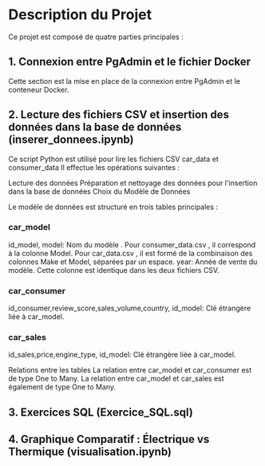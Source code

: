 

# Description du Projet

Ce projet est composé de quatre parties principales :

## 1. Connexion entre PgAdmin et le fichier Docker
Cette section est  la mise en place de la connexion entre PgAdmin et le conteneur Docker.

## 2.  Lecture des fichiers CSV et insertion des données dans la base de données (inserer_donnees.ipynb)
Ce script Python est utilisé pour lire les fichiers CSV car_data et consumer_data Il effectue les opérations suivantes :

Lecture des données
Préparation et nettoyage des données pour l'insertion dans la base de données
Choix du Modèle de Données

Le modèle de données est structuré en trois tables principales :

### car_model
id_model,
model: Nom du modèle . Pour consumer_data.csv , il correspond à la colonne Model. Pour car_data.csv , il est formé de la combinaison des colonnes Make et Model, séparées par un espace.
year: Année de vente du modèle. Cette colonne est identique dans les deux fichiers CSV.

### car_consumer
id_consumer,review_score,sales_volume,country,
id_model: Clé étrangère liée à car_model.

### car_sales
id_sales,price,engine_type,
id_model: Clé étrangère liée à car_model.

Relations entre les tables
La relation entre car_model et car_consumer est de type One to Many.
La relation entre car_model et car_sales est également de type One to Many.

## 3. Exercices SQL (Exercice_SQL.sql)

## 4. Graphique Comparatif : Électrique vs Thermique (visualisation.ipynb)
